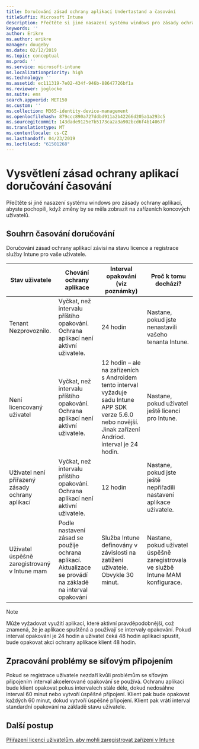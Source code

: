 ```yaml
---
title: Doručování zásad ochrany aplikací Undertastand a časování
titleSuffix: Microsoft Intune
description: Přečtěte si jiné nasazení systému windows pro zásady ochrany aplikací pochopit, když by se měla zobrazit změny na vašich zařízeních koncových uživatelů.
keywords: ''
author: Erikre
ms.author: erikre
manager: dougeby
ms.date: 02/12/2019
ms.topic: conceptual
ms.prod: ''
ms.service: microsoft-intune
ms.localizationpriority: high
ms.technology: ''
ms.assetid: ec111319-7e02-434f-946b-88647726bf1a
ms.reviewer: joglocke
ms.suite: ems
search.appverid: MET150
ms.custom: ''
ms.collection: M365-identity-device-management
ms.openlocfilehash: 879ccc890a727ddbd911a2b42266d205a1a293c5
ms.sourcegitcommit: 143dade9125e7b5173ca2a3a902bcd6f4b14067f
ms.translationtype: MT
ms.contentlocale: cs-CZ
ms.lasthandoff: 04/23/2019
ms.locfileid: "61501268"
---
```

# <a name="understand-app-protection-policy-delivery-timing"></a>Vysvětlení zásad ochrany aplikací doručování časování

Přečtěte si jiné nasazení systému windows pro zásady ochrany aplikací, abyste pochopili, když změny by se měla zobrazit na zařízeních koncových uživatelů.

## <a name="delivery-timing-summary"></a>Souhrn časování doručování

Doručování zásad ochrany aplikací závisí na stavu licence a registrace služby Intune pro vaše uživatele.  

|    Stav uživatele    |    Chování ochrany aplikace     |    Interval opakování (viz poznámky)    |    Proč k tomu dochází?    |
|-----------------------------------------------------|-------------------------------------------------------------------------------------------------|--------------------------------------------------------------------------------------|-----------------------------------------------------------------------------------------------------------|
|    Tenant Nezprovoznilo.    |    Vyčkat, než intervalu příštího opakování.  Ochrana aplikací není aktivní uživatele.    |    24 hodin    |    Nastane, pokud jste nenastavili vašeho tenanta Intune.    |
|    Není licencovaný uživatel     |    Vyčkat, než intervalu příštího opakování.  Ochrana aplikací není aktivní uživatele.     |    12 hodin – ale na zařízeních s Androidem tento interval vyžaduje sadu Intune APP SDK verze 5.6.0 nebo novější. Jinak zařízení Andriod. interval je 24 hodin.   |    Nastane, pokud uživatel ještě licenci pro Intune.    |
|    Uživatel není přiřazený zásady ochrany aplikací    |    Vyčkat, než intervalu příštího opakování.  Ochrana aplikací není aktivní uživatele.    |    12 hodin        |    Nastane, pokud jste ještě nepřiřadili nastavení aplikace uživatele.    |
|    Uživatel úspěšně zaregistrovaný v Intune mam    |    Podle nastavení zásad se použije ochrana aplikací.    Aktualizace se provádí na základě na interval opakování    |    Služba Intune definovány v závislosti na zatížení uživatele.    Obvykle 30 minut.     |    Nastane, pokud uživatel úspěšně zaregistrovala ve službě Intune MAM konfigurace.    |

> [!NOTE]
> Může vyžadovat využití aplikací, které aktivní pravděpodobnější, což znamená, že je aplikace spuštěná a používají se intervaly opakování.  Pokud interval opakování je 24 hodin a uživatel čeká 48 hodin aplikaci spustit, bude opakovat akci ochrany aplikace klient 48 hodin.

## <a name="handling-network-connectivity-issues"></a>Zpracování problémy se síťovým připojením

Pokud se registrace uživatele nezdaří kvůli problémům se síťovým připojením interval akcelerované opakování se používá.  Ochranu aplikací bude klient opakovat pokus intervalech stále déle, dokud nedosáhne interval 60 minut nebo vytvoří úspěšné připojení.  Klient pak bude opakovat každých 60 minut, dokud vytvoří úspěšné připojení. Klient pak vrátí interval standardní opakování na základě stavu uživatele.

## <a name="next-steps"></a>Další postup

[Přiřazení licencí uživatelům, aby mohli zaregistrovat zařízení v Intune](licenses-assign.md)

